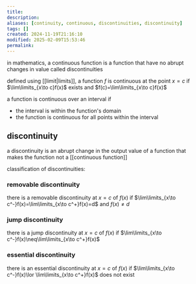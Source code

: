 ```yaml
---
title: 
description: 
aliases: [continuity, continuous, discontinuities, discontinuity]
tags: []
created: 2024-11-19T21:16:10
modified: 2025-02-09T15:53:46
permalink:
---
```


in mathematics, a continuous function is a function that have no abrupt changes in value called discontinuities

defined using [[limit|limits]], a function $f$ is continuous at the point $x=c$ if $\lim\limits_{x\to c}f(x)$ exists and $f(c)=\lim\limits_{x\to c}f(x)$

a function is continuous over an interval if
- the interval is within the function's domain
- the function is continuous for all points within the interval

## discontinuity

a discontinuity is an abrupt change in the output value of a function that makes the function not a [[continuous function]]

classification of discontinuities:

### removable discontinuity

there is a removable discontinuity at $x=c$ of $f(x)$ if $\lim\limits_{x\to c^-}f(x)=\lim\limits_{x\to c^+}f(x)=d$ and $f(x)\neq d$

### jump discontinuity

there is a jump discontinuity at $x=c$ of $f(x)$ if $\lim\limits_{x\to c^-}f(x)\neq\lim\limits_{x\to c^+}f(x)$

### essential discontinuity

there is an essential discontinuity at $x=c$ of $f(x)$ if $\lim\limits_{x\to c^-}f(x)\lor \lim\limits_{x\to c^+}f(x)$ does not exist

